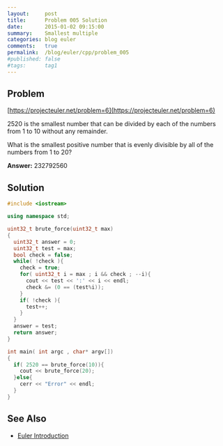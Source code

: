 ```yaml
---
layout:     post
title:      Problem 005 Solution
date:       2015-01-02 09:15:00
summary:    Smallest multiple
categories: blog euler
comments:   true
permalink:  /blog/euler/cpp/problem_005
#published: false
#tags:      tag1
---
```


## Problem

[https://projecteuler.net/problem=6](https://projecteuler.net/problem=6)

2520 is the smallest number that can be divided by each of the numbers from 1 to 10 without any remainder.

What is the smallest positive number that is evenly divisible by all of the numbers from 1 to 20?

**Answer:** 232792560

## Solution

``` cpp
#include <iostream>

using namespace std;

uint32_t brute_force(uint32_t max)
{
  uint32_t answer = 0;
  uint32_t test = max;
  bool check = false;
  while( !check ){
    check = true;
    for( uint32_t i = max ; i && check ; --i){
      cout << test << ':' << i << endl;
      check &= (0 == (test%i));
    }
    if( !check ){
      test++;
    }
  }
  answer = test;
  return answer;
}

int main( int argc , char* argv[])
{
  if( 2520 == brute_force(10)){
    cout << brute_force(20);
  }else{
    cerr << "Error" << endl;
  }
}
```

## See Also

* [Euler Introduction]({{site.baseurl}}/blog/euler/introduction)
